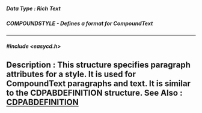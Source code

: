 ##### Data Type : Rich Text
##### COMPOUNDSTYLE - Defines a format for CompoundText
---
##### #include <easycd.h>
**Description :**
This structure specifies paragraph attributes for a style.  It is used  for 
CompoundText paragraphs and text.  It is similar to the CDPABDEFINITION 
structure.
**See Also :**
[CDPABDEFINITION](D:/md_files/CDPABDEFINITION.md)
---
